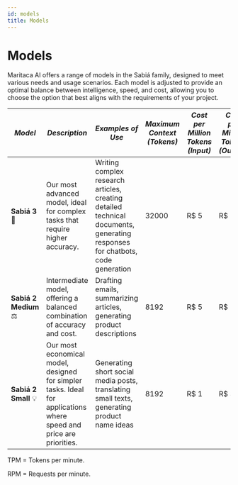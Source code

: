 ```yaml
---
id: models
title: Models
---
```


# Models
Maritaca AI offers a range of models in the Sabiá family, designed to meet various needs and usage scenarios. Each model is adjusted to provide an optimal balance between intelligence, speed, and cost, allowing you to choose the option that best aligns with the requirements of your project.

| *Model* | *Description* | *Examples of Use* | *Maximum Context (Tokens)* | *Cost per Million Tokens (Input)* | *Cost per Million Tokens (Output)* | TPM (Input) | TPM (Output) | RPM |
|--|--|--|--|--|--|--|--|--|
| **Sabiá 3** 🥇 | Our most advanced model, ideal for complex tasks that require higher accuracy. | Writing complex research articles, creating detailed technical documents, generating responses for chatbots, code generation | 32000 | R$ 5 | R$ 10 | 500 thousand | 200 thousand | 1000 |
| **Sabiá 2 Medium** ⚖️ | Intermediate model, offering a balanced combination of accuracy and cost. | Drafting emails, summarizing articles, generating product descriptions | 8192 | R$ 5 | R$ 15 | 500 thousand | 200 thousand | 1000 |
| **Sabiá 2 Small** 💡 | Our most economical model, designed for simpler tasks. Ideal for applications where speed and price are priorities. | Generating short social media posts, translating small texts, generating product name ideas | 8192 | R$ 1 | R$ 3 | 500 thousand | 200 thousand | 1000 |

TPM = Tokens per minute.

RPM = Requests per minute.